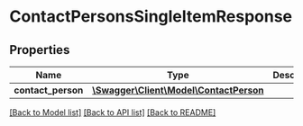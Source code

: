 # ContactPersonsSingleItemResponse

## Properties
Name | Type | Description | Notes
------------ | ------------- | ------------- | -------------
**contact_person** | [**\Swagger\Client\Model\ContactPerson**](ContactPerson.md) |  | [optional] 

[[Back to Model list]](../README.md#documentation-for-models) [[Back to API list]](../README.md#documentation-for-api-endpoints) [[Back to README]](../README.md)


